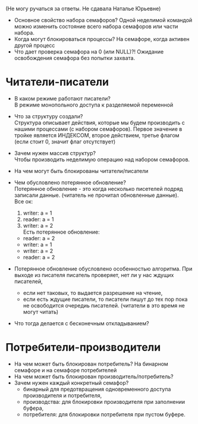 (Не могу ручаться за ответы. Не сдавала Наталье Юрьевне)
* Основное свойство набора семафоров?
Одной неделимой командой можно изменить состояние всего набора семафоров или части набора.
* Когда могут блокироваться процессы? На семафоре, когда активен другой процесс
* Что дает проверка семафора на 0 (или NULL)?! Ожидание освобождения семафора без попытки захвата.

# Читатели-писатели
* В каком режиме работают писатели?  
В режиме монопольного доступа к разделяемой переменной
* Что за структуру создали?  
Структура описывает действия, которые мы будем производить с нашими процессами (с набором семафоров). 
Первое значение в тройке является ИНДЕКСОМ, второе действием, третье флагом (если стоит 0, значит флаг отсутствует)
* Зачем нужен массив структур?   
Чтобы производить неделимую операцию над набором семафоров.
* На чем могут быть блокированы читатели/писатели
* Чем обусловлено потерянное обновление?  
Потерянное обновление - это когда несколько писетелей подряд записали данные. (читатель не прочитал обновленные данные).   
Все ок:  
	1. writer: a = 1  
	2. reader: a = 1  
	3. writer: a = 2  
Есть потерянное обновление:  
	* reader: a = 2  
	* writer: a = 1  
	* writer: a = 2  
	* reader: a = 2   
  
* Потерянное обновление обусловлено особенностью алгоритма. 
При выходе из писателя писатель проверяет, нет ли у нас ждущих 
писателей, 
   * если нет таковых, то выдается разрешение на чтение, 
   * если есть ждущие писатели, то писатели пишут до тех пор пока не освободится очередиь писателей. (читатели в это время не могут читать)

* Что тогда делается с бесконечным откладыванием?



# Потребители-производители
* На чем может быть блокирован потребитель? 
На бинарном семафоре и на семафоре потребителей
* На чем может быть блокирован производитель/потребитель?
* Зачем нужен каждый конкретный семафор?   
   * бинарный для предотвращения одновременного доступа производителя и потребителя,   
   * производства: для блокировки производителя при заполнении буфера,   
   * потребителя: для блокировки потребителя при пустом буфере.  

